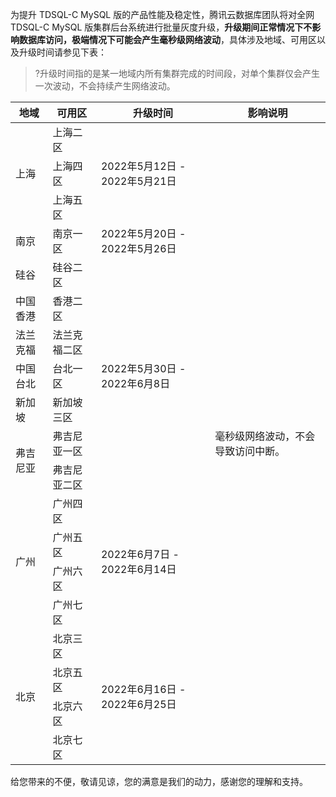 为提升 TDSQL-C MySQL 版的产品性能及稳定性，腾讯云数据库团队将对全网 TDSQL-C MySQL 版集群后台系统进行批量灰度升级，**升级期间正常情况下不影响数据库访问，极端情况下可能会产生毫秒级网络波动**，具体涉及地域、可用区以及升级时间请参见下表：

>?升级时间指的是某一地域内所有集群完成的时间段，对单个集群仅会产生一次波动，不会持续产生网络波动。

<table>
<thead><tr><th>地域</th><th>可用区</th><th>升级时间</th><th>影响说明</th></tr></thead>
<tbody>
<tr>
<td rowspan="3">上海</td>
<td>上海二区</td><td rowspan="3">2022年5月12日 - 2022年5月21日</td><td rowspan="19">毫秒级网络波动，不会导致访问中断。</td></tr>	
<td>上海四区</td></tr>	
<td>上海五区</td></tr>	
<td>南京</td><td>南京一区</td><td>2022年5月20日 - 2022年5月26日</td></tr>	
<td>硅谷</td><td>硅谷二区</td><td rowspan="7">2022年5月30日 - 2022年6月8日</td></tr>	
<td>中国香港</td><td>香港二区</td></tr>	
<td>法兰克福</td><td>法兰克福二区</td></tr>	
<td>中国台北</td><td>台北一区</td></tr>	
<td>新加坡</td><td>新加坡三区</td></tr>	
<td rowspan="2">弗吉尼亚</td><td>弗吉尼亚一区</td></tr>	
<td>弗吉尼亚二区</td></tr>	
<td rowspan="4">广州</td><td>广州四区</td><td rowspan="4">2022年6月7日 - 2022年6月14日</td></tr>	
<td>广州五区</td></tr>	
<td>广州六区</td></tr>	
<td>广州七区</td></tr>	
<td rowspan="4">北京</td><td>北京三区</td><td rowspan="4">2022年6月16日 - 2022年6月25日</td></tr>	
<td>北京五区</td></tr>	
<td>北京六区</td></tr>	
<td>北京七区</td></tr>
</tbody></table>

给您带来的不便，敬请见谅，您的满意是我们的动力，感谢您的理解和支持。
